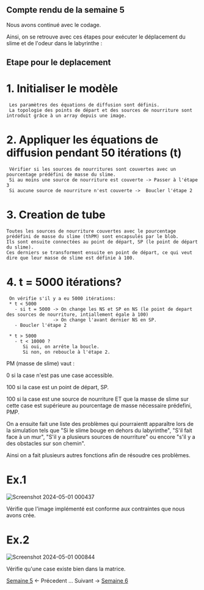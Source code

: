 ## Compte rendu de la semaine 5

Nous avons continué avec le codage.

Ainsi, on se retrouve avec ces étapes pour exécuter le déplacement du slime et de l'odeur dans le labyrinthe : 

## Etape pour le deplacement

# 1. Initialiser le modèle
     Les paramètres des équations de diffusion sont définis.
     La topologie des points de départ et des sources de nourriture sont introduit grâce à un array depuis une image.

# 2. Appliquer les équations de diffusion pendant 50 itérations (t)
     Vérifier si les sources de nourritures sont couvertes avec un pourcentage prédéfini de masse du slime.
     Si au moins une source de nourriture est couverte -> Passer à l'étape 3
     Si aucune source de nourriture n'est couverte ->  Boucler l'étape 2 

# 3. Creation de tube
    Toutes les sources de nourriture couvertes avec le pourcentage prédéfini de masse du slime (thPM) sont encapsulés par le blob.
    Ils sont ensuite connectées au point de départ, SP (le point de départ du slime).
    Ces derniers se transforment ensuite en point de départ, ce qui veut dire que leur masse de slime est définie à 100.

# 4. t = 5000 itérations?
     On vérifie s'il y a eu 5000 itérations:
     * t < 5000
       - si t = 5000 -> On change les NS et SP en NS (le point de depart des sources de nourriture, intiallement égale à 100) 
                     -> On change l'avant dernier NS en SP.
       - Boucler l'étape 2

     * t > 5000
       - t < 10000 ?
          Si oui, on arrête la boucle.
          Si non, on reboucle à l'étape 2.


PM (masse de slime) vaut :

0 si la case n'est pas une case accessible.

100 si la case est un point de départ, SP.

100 si la case est une source de nourriture ET que la masse de slime sur cette case est supérieure au pourcentage de masse nécessaire prédefini, PMP.


On a ensuite fait une liste des problèmes qui pourraientt apparaître lors de la simulation tels que "Si le slime bouge en dehors du labyrinthe", "S'il fait face à un mur", "S'il y a plusieurs sources de nourriture" ou encore "s'il y a des obstacles sur son chemin".

Ainsi on a fait plusieurs autres fonctions afin de résoudre ces problèmes.

# Ex.1
![Screenshot 2024-05-01 000437](https://github.com/are-dynamic-2024-g4/croissance-du-blob/assets/160231182/87ef90f8-b1d7-4a87-9a9a-967fdd316205)

Vérifie que l'image implémenté est conforme aux contraintes que nous avons crée.


# Ex.2
![Screenshot 2024-05-01 000844](https://github.com/are-dynamic-2024-g4/croissance-du-blob/assets/160231182/9fe574f5-039e-43e6-bd4d-c883028792cb)

Vérifie qu'une case existe bien dans la matrice.


[Semaine 5](https://are-dynamic-2024-g4.github.io/croissance-du-blob/semaine5) <- Précedent ... Suivant -> [Semaine 6](https://are-dynamic-2024-g4.github.io/croissance-du-blob/semaine6)



